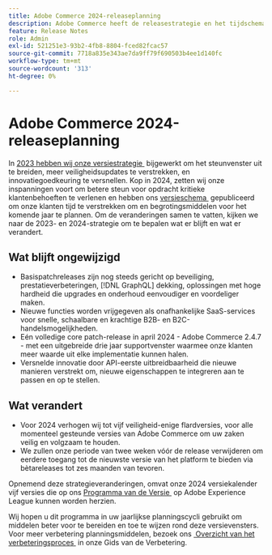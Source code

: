 ```yaml
---
title: Adobe Commerce 2024-releaseplanning
description: Adobe Commerce heeft de releasestrategie en het tijdschema voor 2024 bijgewerkt.
feature: Release Notes
role: Admin
exl-id: 521251e3-93b2-4fb8-8804-fced82fcac57
source-git-commit: 7718a835e343ae7da9ff79f690503b4ee1d140fc
workflow-type: tm+mt
source-wordcount: '313'
ht-degree: 0%

---
```


# Adobe Commerce 2024-releaseplanning

In [&#x200B; 2023 hebben wij onze versiestrategie &#x200B;](https://business.adobe.com/blog/the-latest/adobe-announces-expanded-support) bijgewerkt om het steunvenster uit te breiden, meer veiligheidsupdates te verstrekken, en innovatiegoedkeuring te versnellen. Kop in 2024, zetten wij onze inspanningen voort om betere steun voor opdracht kritieke klantenbehoeften te verlenen en hebben ons [&#x200B; versieschema &#x200B;](https://experienceleague.adobe.com/docs/commerce-operations/release/planning/schedule.html?lang=nl-NL) gepubliceerd om onze klanten tijd te verstrekken om en begrotingsmiddelen voor het komende jaar te plannen. Om de veranderingen samen te vatten, kijken we naar de 2023- en 2024-strategie om te bepalen wat er blijft en wat er verandert.

## Wat blijft ongewijzigd

* Basispatchreleases zijn nog steeds gericht op beveiliging, prestatieverbeteringen, [!DNL GraphQL] dekking, oplossingen met hoge hardheid die upgrades en onderhoud eenvoudiger en voordeliger maken.
* Nieuwe functies worden vrijgegeven als onafhankelijke SaaS-services voor snelle, schaalbare en krachtige B2B- en B2C-handelsmogelijkheden.
* Eén volledige core patch-release in april 2024 - Adobe Commerce 2.4.7 - met een uitgebreide drie jaar supportvenster waarmee onze klanten meer waarde uit elke implementatie kunnen halen.
* Versnelde innovatie door API-eerste uitbreidbaarheid die nieuwe manieren verstrekt om, nieuwe eigenschappen te integreren aan te passen en op te stellen.

## Wat verandert

* Voor 2024 verhogen wij tot vijf veiligheid-enige flardversies, voor alle momenteel gesteunde versies van Adobe Commerce om uw zaken veilig en volgzaam te houden.
* We zullen onze periode van twee weken vóór de release verwijderen om eerdere toegang tot de nieuwste versie van het platform te bieden via bètareleases tot zes maanden van tevoren.

Opnemend deze strategieveranderingen, omvat onze 2024 versiekalender vijf versies die op ons [&#x200B; Programma van de Versie &#x200B;](https://experienceleague.adobe.com/docs/commerce-operations/release/planning/schedule.html?lang=nl-NL) op Adobe Experience League kunnen worden herzien.

Wij hopen u dit programma in uw jaarlijkse planningscycli gebruikt om middelen beter voor te bereiden en toe te wijzen rond deze versievensters. Voor meer verbetering planningsmiddelen, bezoek ons [&#x200B; Overzicht van het verbeteringsproces &#x200B;](/docs/commerce-operations/upgrade-guide/overview.html) in onze Gids van de Verbetering.
